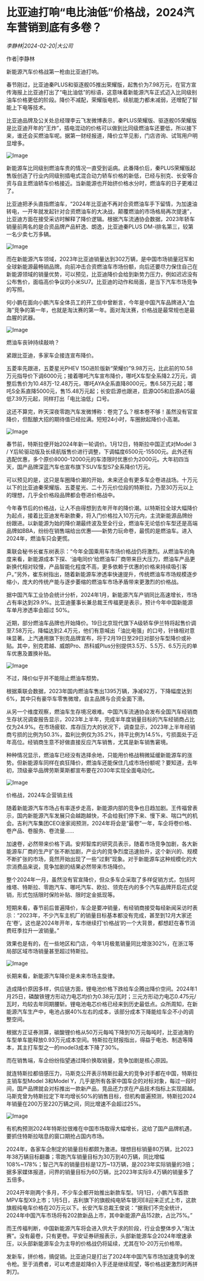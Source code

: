 # 比亚迪打响“电比油低”价格战，2024汽车营销到底有多卷？

*李静林|2024-02-20|大公司*

作者|李静林

新能源汽车价格战第一枪由比亚迪打响。

春节刚过，比亚迪秦PLUS和驱逐舰05推出荣耀版，起售价为7.98万元，在官方宣传海报上比亚迪打出了“电比油低”的标语，这意味着新能源汽车正式迈入比同级别油车价格更低的阶段。降价不减配，荣耀版电机、续航能力都未减弱，还增配了智能上下电等技术。

比亚迪品牌及公关处总经理李云飞发微博表示，秦PLUS荣耀版、驱逐舰05荣耀版是比亚迪开年的“王炸”，插电混动的价格可以做到比同级燃油车还要低，所以接下来，谁还会买燃油车呢。据第一财经报道，降价立竿见影，门店咨询、试驾用户明显增多。

![Image](https://p3-sign.toutiaoimg.com/tos-cn-i-axegupay5k/9fdda4a815ae4ae5bfc668caaa567587~noop.image?_iz=58558&from=article.pc_detail&lk3s=953192f4&x-expires=1709054671&x-signature=cnA6s8ZN2BxsPCeKiAK7i%2BVj78o%3D)

新能源车比同级别燃油车贵的情况一直受到诟病。此番降价后，秦PLUS荣耀版起售版创造了行业内同级别插电式混合动力轿车价格的新低，已经与别克、长安等合资与自主燃油轿车价格接近。当新能源也开始挤价格水分时，燃油车的日子更难过了。

比亚迪把矛头直指燃油车，“2024年比亚迪不再对合资燃油车手下留情，为加速油转电，一开年就发起针对合资燃油车的大决战，颠覆燃油的市场格局再次提速”，比亚迪方面在接受采访时解释了降价逻辑。根据汽车流通协会数据，2023年轿车销量前两名的是合资品牌产品轩逸、朗逸，比亚迪秦PLUS DM-i排名第三，较第一名少卖七万多辆。

![Image](https://p3-sign.toutiaoimg.com/tos-cn-i-6w9my0ksvp/9769b92001d748fabd597582ed48da3f~noop.image?_iz=58558&from=article.pc_detail&lk3s=953192f4&x-expires=1709054671&x-signature=ZV4Oazg2OfMgVm%2FSy8X2kXR9Wow%3D)

而在新能源汽车领域，2023年比亚迪销量达到302万辆，是中国市场销量冠军和全球新能源最畅销品牌。向前冲击合资燃油车市场份额，向后还要尽力保住自己在新能源领域的销量优势，可以预见，比亚迪降价会给到新势力压力，例如迟迟没有公布售价，面临高价争议的小米SU7。比亚迪的动作和局面，是当下汽车市场竞争的写照。

何小鹏在面向小鹏汽车全体员工的开工信中曾断言，今年是中国汽车品牌进入“血海”竞争的第一年，也就是淘汰赛的第一年。面对淘汰赛，价格战是最常规也是最血腥的武器。

![Image](https://p3-sign.toutiaoimg.com/tos-cn-i-6w9my0ksvp/d6402ee3720440f0833e44b4a967abee~noop.image?_iz=58558&from=article.pc_detail&lk3s=953192f4&x-expires=1709054671&x-signature=ZIWAONTkWzuykw2iCVA0OAPUr6g%3D)

燃油车丧钟持续敲响？

紧跟比亚迪，多家车企接连宣布降价。

五菱率先跟进，五菱星光PHEV 150进阶版新“荣耀价”9.98万元，比此前的10.58万元指导价下调6000元；接着哪吒汽车宣布降价，哪吒X车型全系降2.2万元，调整后售价为10.48万-12.48万元，哪吒AYA全系直降8000元，售6.58万元起；哪吒S全系直降5000元，售15.48万元起；长安启源也跟进，启源Q05和启源A05最低7.39万元起，同样打出「电比油低」口号。

这还不算完，昨天深夜零跑汽车发微博称：卷完了么？根本卷不够！虽然没有官宣降价，但酝酿大招的期待值已经拉满。短短24小时，车圈掀起降价小高潮。

![Image](https://p3-sign.toutiaoimg.com/tos-cn-i-6w9my0ksvp/076eca059ef743b596bcc155b891365a~noop.image?_iz=58558&from=article.pc_detail&lk3s=953192f4&x-expires=1709054671&x-signature=cYTLhkO9nyVfMGM9HK7P7ef6Rnk%3D)

春节前，特斯拉便开始2024年新一轮调价。1月12日，特斯拉中国正式对Model 3 / Y后轮驱动版及长续航版售价进行调整，下调幅度6500元-15500元。此外还有选配优惠，多个原价8000-12000元的车漆限时优惠价为2000元。大年初四当天，国产品牌深蓝汽车也宣布旗下SUV车型S7全系降价1万元。

可以预见的是，这只是车圈降价潮的开始，未来还会有更多车企卷进战场。十万元以下的比亚迪秦荣耀版、五菱星光、二十万元价位段的特斯拉，乃至30万元以上的理想，几乎全价格段品牌都会卷进价格战中。

今年春节后的价格战，让人不由得想到去年开年的降价潮。以特斯拉全球大幅降价为起点，接着比亚迪发布新款秦，将入门价格拉入10万元内，主流新能源品牌纷纷跟进。以新能源为始的降价潮最终波及至全行业，燃油车无论低价车型还是高端品牌如BBA，纷纷在销售端给出优惠——新势力玩命卷，最慌的是燃油车。进入2024年，燃油车只会更慌。

乘联会秘书长崔东树表示：“今年全国乘用车市场价格战仍将激烈。从燃油车的角度来看，新能源成本下探、‘油电同价’给燃油车厂商带来巨大压力，燃油车产品更新换代相对较慢，产品智能化程度不高，更多依赖于优惠的价格来持续吸引客户。”另外，崔东树指出，随着新能源车渗透率快速提升，传统燃油车市场规模逐步缩小，庞大的传统产能与逐步萎缩的燃油车市场矛盾带来更激烈的价格战。

据中国汽车工业协会统计分析，2024年1月，新能源汽车产销同比高速增长，市场占有率达到29.9%。比亚迪董事长兼总裁王传福更是表示，预计今年中国新能源车单月渗透率会超过 50%。

近期，部分燃油车品牌也开始降价。19日北京现代旗下A级轿车伊兰特将起售价调至7.58万元，降幅达到2.4万元，他们有意喊出「油比电强」的口号，针锋相对意味显著。上汽通用旗下别克品牌宣布，将于2月19日至29日对部分车型降价或补贴。其中，别克君越、威朗Pro、昂科威Plus分别提供3.5万、5.5万、6.5万元的单车优惠及置换补贴。

![Image](https://p26-sign.toutiaoimg.com/tos-cn-i-6w9my0ksvp/8832182588aa40e0a1a08f3c18c9b32e~noop.image?_iz=58558&from=article.pc_detail&lk3s=953192f4&x-expires=1709054671&x-signature=HyGWE1PrFryzogkRMAzjUF%2B5o6E%3D)

不过，降价似乎并不能阻止燃油车颓势。

根据乘联会数据，2023年国内燃油车售出1395万辆，净减92万，下降幅度达到6%，其中只有豪华车零售微增，自主品牌与合资全面下滑。

从另一个维度观察，燃油车生存境况艰难。中国汽车流通协会发布全国汽车经销商生存状况调查报告显示，2023年上半年，完成半年度销量目标的汽车经销商占比仅为24.9%。在市场疲软、库存压力大的状况下，调查显示，2023年上半年经销商亏损的比例为50.3%，盈利比例仅为35.2%，持平比例为14.5%，亏损面处于近年高位。经销商生意不好做直接反应汽车销售，尤其是新车销售窘境。

种种情况显示，燃油车已经没有选择余地，只能用价格战稍微延缓新能源车的涨势。但新能源车同样在疯狂降价，燃油车还能保住几成市场份额呢？要知道，去年初，顶级豪华品牌劳斯莱斯都宣布要在2030年实现全面电动化。

![Image](https://p3-sign.toutiaoimg.com/tos-cn-i-6w9my0ksvp/3f01118196f5400e9e98cdc5e84574f9~noop.image?_iz=58558&from=article.pc_detail&lk3s=953192f4&x-expires=1709054671&x-signature=VLYkFURxCpONDnk%2FPBsFMDXNjtI%3D)

价格战，2024车企营销主线

随着新能源汽车市场占有率逐步走高，新能源内部的竞争也日趋加剧。王传福曾表示，国内新能源汽车发展只会越跑越快，不会给我们停下来、慢下来、喘口气的机会。吉利汽车集团CEO淦家阅预测，2024年将会是“最卷”一年，车企将卷价格、卷产品、卷服务、卷流量......

加速卷，必然带来价格下调。安邦智库的研究员表示，随着市场竞争加剧，各大新能源车厂商的生产扩张不断加剧，产业内的竞争烈度迅速抬升，这个新兴的、规模不断扩张的市场，竟然开始出现了一些“过剩”现象。对于新能源车这种规模化的大宗消费品来说，竞争加剧的结果必然带来市场降价。

整个2024年一月，虽然没有官宣降价，但众多车企采取了多样促销方式，包括阿维塔、特斯拉、零跑汽车、哪吒汽车、欧拉、领克在内的多个汽车品牌开启花式促销，形式包括限时保险补贴、限时定金抵现等。

短期来看，春节前后普遍降价，车企是要冲销量，有经销商接受每经新闻采访时表示：“2023年，不少汽车主机厂的销量目标基本都没有完成，甚至到12月大家还在‘卷’。这也是2024年开年，车市继续打‘价格战’的一个大背景，都想赶在春节消费旺季拉升一波销量。”

效果也是有的，在一些地区和门店，今年1月极氪销量同比增涨302%，在浙江等局部区域市场销量甚至超过特斯拉。

![Image](https://p3-sign.toutiaoimg.com/tos-cn-i-6w9my0ksvp/dfc8978eb5d24ab7875466d35784856f~noop.image?_iz=58558&from=article.pc_detail&lk3s=953192f4&x-expires=1709054671&x-signature=%2BlKLbuDzRsBcrTlHs5WG%2B%2FVRSJI%3D)

长期来看，新能源汽车降价是未来市场主旋律。

造成降价原因多样，供应链方面，锂电池价格下跌给车企腾出降价空间。2024年1月25日，磷酸铁锂方形动力电芯均价为0.38元/瓦时；三元方形动力电芯0.475元/瓦时，均较去年同期腰斩。锂电池电芯价格已经来到历史最低点。众所周知，在新能源汽车生产中，电池占据40%左右的成本，该部分成本下降能给车企不小的调整空间。

根据方正证券测算，碳酸锂价格从50万元每吨下降到10万元每吨时，比亚迪海豹车型单车能释放0.93万元成本空间。特斯拉在财报指出，得益于电池、制造等降本，其主打车型之一的model3成本下降了30%。

而在销售端，车企纷纷指望通过降价换取销量，竞争加剧是核心原因。

就连特斯拉都倍感压力，马斯克公开表示特斯拉最大的竞争对手都在中国，特斯拉主销车型Model 3和Model Y，几乎是所有各家中国车企的对标对象，每过一段时间，国产品牌就会对标推出一款新产品，竞品还力求在产品技术指标上实现超越。马斯克曾为特斯拉定下年均增长50%的销售目标，但机构普遍预测，特斯拉2024年销量在200万至220万辆之间，同比增速不会超过25%。

![Image](https://p3-sign.toutiaoimg.com/tos-cn-i-6w9my0ksvp/665fa9fb6b144c2ba01338e849bac57a~noop.image?_iz=58558&from=article.pc_detail&lk3s=953192f4&x-expires=1709054671&x-signature=dLIaRF8lxCCW83YmOPMk6C%2FFwSY%3D)

有机构预测2024年特斯拉很难在中国市场取得大幅增长，这给了国产品牌机遇，要抓住特斯拉喘息的窗口期抢占国内市场。

2024年，各家车企制定的销量目标都颇为激进。理想目标销量80万辆，比2023年38万辆目标翻番；零跑汽车销量目标为30万到40万辆，同比增幅108%~178%；智己汽车的销量目标是12万~13万辆，是2023年实际销量的3倍；据多家媒体报道，问界的销量目标为60万辆，比2023年实际9.4万辆的销量多了五倍多。

2024开年刚两个多月，不少车企都开始推出新款车型。1月1日，小鹏汽车首款MPV车型X9上市；1月5日，吉利旗下的旗舰纯电轿车银河E8迎来正式上市，这款旗舰纯电车价格在20万元以下。长安汽车总裁王俊说：“据我们不完全统计，2024年中国汽车市场将有202款新品上市，其中新能源产品152款，占比75%。”

而王传福判断，中国新能源汽车将会进入供大于求的阶段，行业会整体步入“淘汰赛”。没有最卷，只有更卷。平安证券研报表示，头部新能源车企2024年增速承压，以头部新能源车企为主导的价格战仍将延续，尤其在10-20万元价格带。

发新车，拼价格，搞促销。比亚迪只是打出了2024年中国汽车市场加速竞争的发令枪。至于消费者，可以考虑是趁降价入手还是继续观望，等价格战更激烈时再拼刺刀。

